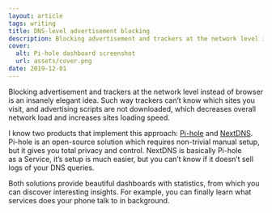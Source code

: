 ```yaml
---
layout: article
tags: writing
title: DNS-level advertisement blocking
description: Blocking advertisement and trackers at the network level instead of browser is an insanely elegant idea.
cover:
  alt: Pi-hole dashboard screenshot
  url: assets/cover.png
date: 2019-12-01
---
```


<p class="subtitle">Blocking advertisement and trackers at the network level instead of browser is an insanely elegant idea. Such way trackers can’t know which sites you visit, and advertising scripts are not downloaded, which decreases overall network load and increases sites loading speed.</p>

I know two products that implement this approach: [Pi-hole](https://pi-hole.net) and [NextDNS](https://nextdns.io). Pi-hole is an open-source solution which requires non-trivial manual setup, but it gives you total privacy and control. NextDNS is basically Pi-hole as a Service, it’s setup is much easier, but you can’t know if it doesn’t sell logs of your DNS queries.

Both solutions provide beautiful dashboards with statistics, from which you can discover interesting insights. For example, you can finally learn what services does your phone talk to in background.
